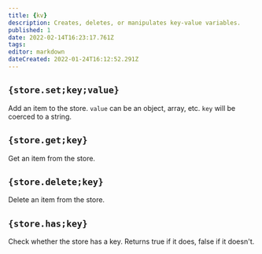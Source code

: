 ```yaml
---
title: {kv}
description: Creates, deletes, or manipulates key-value variables.
published: 1
date: 2022-02-14T16:23:17.761Z
tags: 
editor: markdown
dateCreated: 2022-01-24T16:12:52.291Z
---
```


## `{store.set;key;value}`

Add an item to the store. `value` can be an object, array, etc. `key` will be coerced to a string.

## `{store.get;key}`

Get an item from the store. 

## `{store.delete;key}`

Delete an item from the store.

## `{store.has;key}` 

Check whether the store has a key. Returns true if it does, false if it doesn't.